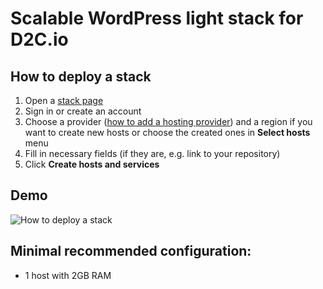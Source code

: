 # Scalable WordPress light stack for D2C.io

## How to deploy a stack

1. Open a [stack page](https://panel.d2c.io/?import=https://github.com/d2cio/wordpress-scalable-light-stack/archive/master.zip)
2. Sign in or create an account
3. Choose a provider ([how to add a hosting provider](https://docs.d2c.io/getting-started/cloud-providers/)) and a region if you want to create new hosts or choose the created ones in **Select hosts** menu
3. Fill in necessary fields (if they are, e.g. link to your repository)
4. Click **Create hosts and services**

## Demo

![How to deploy a stack](https://github.com/mastappl/images/blob/master/wplight_apache.gif)

## Minimal recommended configuration:

- 1 host with 2GB RAM
